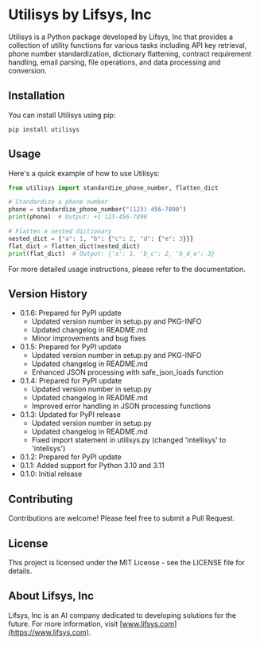 # Utilisys by Lifsys, Inc

Utilisys is a Python package developed by Lifsys, Inc that provides a collection of utility functions for various tasks including API key retrieval, phone number standardization, dictionary flattening, contract requirement handling, email parsing, file operations, and data processing and conversion.

## Installation

You can install Utilisys using pip:

```
pip install utilisys
```

## Usage

Here's a quick example of how to use Utilisys:

```python
from utilisys import standardize_phone_number, flatten_dict

# Standardize a phone number
phone = standardize_phone_number("(123) 456-7890")
print(phone)  # Output: +1 123-456-7890

# Flatten a nested dictionary
nested_dict = {"a": 1, "b": {"c": 2, "d": {"e": 3}}}
flat_dict = flatten_dict(nested_dict)
print(flat_dict)  # Output: {'a': 1, 'b_c': 2, 'b_d_e': 3}
```

For more detailed usage instructions, please refer to the documentation.

## Version History

- 0.1.6: Prepared for PyPI update
  - Updated version number in setup.py and PKG-INFO
  - Updated changelog in README.md
  - Minor improvements and bug fixes
- 0.1.5: Prepared for PyPI update
  - Updated version number in setup.py and PKG-INFO
  - Updated changelog in README.md
  - Enhanced JSON processing with safe_json_loads function
- 0.1.4: Prepared for PyPI update
  - Updated version number in setup.py
  - Updated changelog in README.md
  - Improved error handling in JSON processing functions
- 0.1.3: Updated for PyPI release
  - Updated version number in setup.py
  - Updated changelog in README.md
  - Fixed import statement in utilisys.py (changed 'intellisys' to 'intelisys')
- 0.1.2: Prepared for PyPI update
- 0.1.1: Added support for Python 3.10 and 3.11
- 0.1.0: Initial release

## Contributing

Contributions are welcome! Please feel free to submit a Pull Request.

## License

This project is licensed under the MIT License - see the LICENSE file for details.

## About Lifsys, Inc

Lifsys, Inc is an AI company dedicated to developing solutions for the future. For more information, visit [www.lifsys.com](https://www.lifsys.com).
